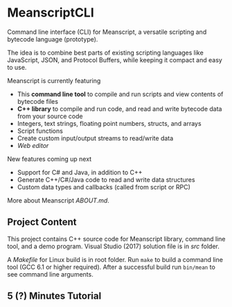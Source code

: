 # MeanscriptCLI
Command line interface (CLI) for Meanscript, a versatile scripting and bytecode language (prototype).

The idea is to combine best parts of existing scripting languages like JavaScript, JSON, and Protocol Buffers, while keeping it compact and easy to use.
 
Meanscript is currently featuring
* This **command line tool** to compile and run scripts and view contents of bytecode files
* **C++ library** to compile and run code, and read and write bytecode data from your source code
* Integers, text strings, floating point numbers, structs, and arrays
* Script functions
* Create custom input/output streams to read/write data
* _Web editor_

New features coming up next
* Support for C# and Java, in addition to C++
* Generate C++/C#/Java code to read and write data structures
* Custom data types and callbacks (called from script or RPC)

More about Meanscript _ABOUT.md_.

## Project Content

This project contains C++ source code for Meanscript library, command line tool, and a demo program.
Visual Studio (2017) solution file is in *src* folder.

A *Makefile* for Linux build is in root folder.
Run `make` to build a command line tool (GCC 6.1 or higher required).
After a successful build run `bin/mean` to see command line arguments.

## 5 (?) Minutes Tutorial
